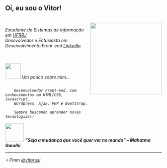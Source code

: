 <h2> Oi, eu sou o Vitor! </h2>
<br>
<img align='right' src="https://media.giphy.com/media/SYvBdbOBWN9tt2C0Hs/giphy.gif" width="230">
<p><em>Estudante de Sistemas de Informação em <a href="https://portal.ufrrj.br/">UFRRJ</a>
<em><br>Desevolvedor e Entusiasta em Desenvolvimento Front-end <a href="https://www.linkedin.com/in/usl/">LinkedIn</a></br>
<div style="display:flex; justify-content: space-between;">

</div>


</em>

<br>
<br>
<img src="https://media.giphy.com/media/l2SpY4SJZy8b3BMHK/giphy.gif" width="50"> Um pouco sobre mim...  

```
    
    Desenvolvedor Front-end, com conhecimentos em HTML/CSS, Javascript,
    Wordpress, Ajax, PHP e Bootstrap.
    
    Sempre buscando aprender novas tecnologias!!
```



<img src="https://media.giphy.com/media/HNzKmCkk0pQuHAO4BI/giphy.gif" width="60"> <em><b>“Seja a mudança que você quer ver no mundo” – Mahatma Gandhi

</b>

---

⭐️ From [@vitorusl](https://github.com/vitorusl)

